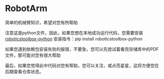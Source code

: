# RobotArm

简单的机械臂知识，希望对您有所帮助


注意这是python文件，因此，如果您想在本地成功运行代码，您需要安装[roboticstoolbox-python](https://github.com/petercorke/robotics-toolbox-python)
安装指令：pip install roboticstoolbox-python

如果您遇到依赖包安装失败的报错，不要急，您可以先尝试着看完存储库中的PDF文件，那可能对您有很大帮助

最后，如果您觉得此中代码对您有帮助，您可以关注，或点亮星星，这将方便您在后期查看仓库状态。
